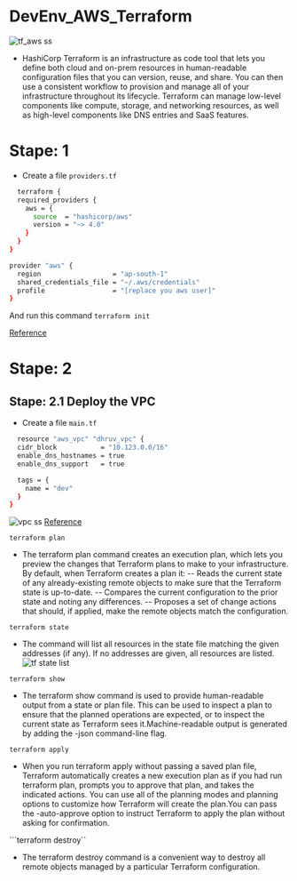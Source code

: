 # DevEnv_AWS_Terraform

![tf_aws ss](https://github.com/darjidhruv26/DevEnv_AWS_Terraform/assets/90086813/ce02599c-20bb-44cd-8964-e34c81e33018)

- HashiCorp Terraform is an infrastructure as code tool that lets you define both cloud and on-prem resources in human-readable configuration files that you can version, reuse, and share. You can then use a consistent workflow to provision and manage all of your infrastructure throughout its lifecycle. Terraform can manage low-level components like compute, storage, and networking resources, as well as high-level components like DNS entries and SaaS features.

# Stape: 1

- Create a file 
```providers.tf```
```bash
  terraform {
  required_providers {
    aws = {
      source  = "hashicorp/aws"
      version = "~> 4.0"
    }
  }
}

provider "aws" {
  region                  = "ap-south-1"
  shared_credentials_file = "~/.aws/credentials"
  profile                 = "[replace you aws user]"
}
```
And run this command `terraform init`

[Reference](https://registry.terraform.io/providers/hashicorp/aws/latest/docs)

# Stape: 2 

## Stape: 2.1 Deploy the VPC

- Create a file `main.tf `
```bash
  resource "aws_vpc" "dhruv_vpc" {
  cidr_block           = "10.123.0.0/16"
  enable_dns_hostnames = true
  enable_dns_support   = true

  tags = {
    name = "dev"
  }
}
```
![vpc ss](https://github.com/darjidhruv26/DevEnv_AWS_Terraform/assets/90086813/4d1670c2-8f19-440e-ab92-bb62f17826f5)
[Reference](https://registry.terraform.io/providers/hashicorp/aws/latest/docs/resources/vpc)


```terraform plan```
- The terraform plan command creates an execution plan, which lets you preview the changes that Terraform plans to make to your infrastructure. By default, when Terraform creates a plan it:
-- Reads the current state of any already-existing remote objects to make sure that the Terraform state is up-to-date.
-- Compares the current configuration to the prior state and noting any differences.
-- Proposes a set of change actions that should, if applied, make the remote objects match the configuration.

```terraform state```
- The command will list all resources in the state file matching the given addresses (if any). If no addresses are given, all resources are listed.
![tf state list](https://github.com/darjidhruv26/DevEnv_AWS_Terraform/assets/90086813/031fbf1a-a415-4585-a5e1-0cbea66dcd06)

```terraform show```
- The terraform show command is used to provide human-readable output from a state or plan file. This can be used to inspect a plan to ensure that the planned operations are expected, or to inspect the current state as Terraform sees it.Machine-readable output is generated by adding the -json command-line flag.

```terraform apply```
- When you run terraform apply without passing a saved plan file, Terraform automatically creates a new execution plan as if you had run terraform plan, prompts you to approve that plan, and takes the indicated actions. You can use all of the planning modes and planning options to customize how Terraform will create the plan.You can pass the -auto-approve option to instruct Terraform to apply the plan without asking for confirmation.

```terraform destroy``
- The terraform destroy command is a convenient way to destroy all remote objects managed by a particular Terraform configuration.

